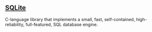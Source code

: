 ## [SQLite](https://sqlite.org/index.html)

C-language library that implements a small, fast, self-contained, high-reliability, full-featured, SQL database engine.  
